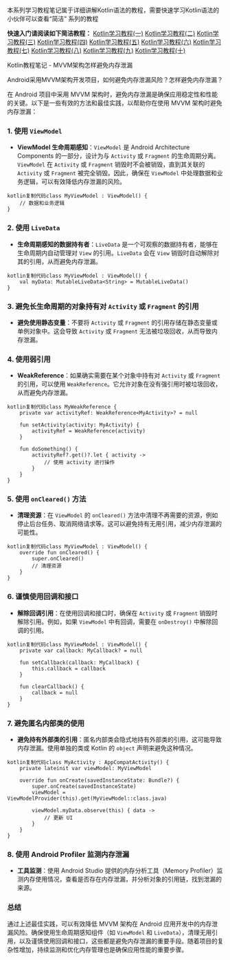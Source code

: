 

   本系列学习教程笔记属于详细讲解Kotlin语法的教程，需要快速学习Kotlin语法的小伙伴可以查看“简洁” 系列的教程

**快速入门请阅读如下简洁教程：**
[Kotlin学习教程(一)](https://developer.aliyun.com/article/1618222?source=5176.11533457&userCode=ywqc0ubl)
[Kotlin学习教程(二)](https://developer.aliyun.com/article/1618225?source=5176.11533457&userCode=ywqc0ubl)
[Kotlin学习教程(三)](https://developer.aliyun.com/article/1618227?source=5176.11533457&userCode=ywqc0ubl)
[Kotlin学习教程(四)](https://developer.aliyun.com/article/1618229?source=5176.11533457&userCode=ywqc0ubl)
[Kotlin学习教程(五)](https://developer.aliyun.com/article/1618573?source=5176.11533457&userCode=ywqc0ubl)
[Kotlin学习教程(六)](https://developer.aliyun.com/article/1618575?source=5176.11533457&userCode=ywqc0ubl)
[Kotlin学习教程(七)](https://developer.aliyun.com/article/1618580?source=5176.11533457&userCode=ywqc0ubl)
[Kotlin学习教程(八)](https://developer.aliyun.com/article/1618834?source=5176.11533457&userCode=ywqc0ubl)
[Kotlin学习教程(九)](https://developer.aliyun.com/article/1618841?source=5176.11533457&userCode=ywqc0ubl)
[Kotlin学习教程(十)](https://developer.aliyun.com/article/1618844?source=5176.11533457&userCode=ywqc0ubl)

Kotlin教程笔记 - MVVM架构怎样避免内存泄漏



Android采用MVVM架构开发项目，如何避免内存泄漏风险？怎样避免内存泄漏？



在 Android 项目中采用 MVVM 架构时，避免内存泄漏是确保应用稳定性和性能的关键。以下是一些有效的方法和最佳实践，以帮助你在使用 MVVM 架构时避免内存泄漏：

### 1. **使用 `ViewModel`**

- **ViewModel 生命周期感知**：`ViewModel` 是 Android Architecture Components 的一部分，设计为与 `Activity` 或 `Fragment` 的生命周期分离。`ViewModel` 在 `Activity` 或 `Fragment` 销毁时不会被销毁，直到其关联的 `Activity` 或 `Fragment` 被完全销毁。因此，确保在 `ViewModel` 中处理数据和业务逻辑，可以有效降低内存泄漏的风险。

```
kotlin复制代码class MyViewModel : ViewModel() {
    // 数据和业务逻辑
}
```

### 2. **使用 `LiveData`**

- **生命周期感知的数据持有者**：`LiveData` 是一个可观察的数据持有者，能够在生命周期内自动管理对 `View` 的引用。`LiveData` 会在 `View` 销毁时自动解除对其的引用，从而避免内存泄漏。

```
kotlin复制代码class MyViewModel : ViewModel() {
    val myData: MutableLiveData<String> = MutableLiveData()
}
```

### 3. **避免长生命周期的对象持有对 `Activity` 或 `Fragment` 的引用**

- **避免使用静态变量**：不要将 `Activity` 或 `Fragment` 的引用存储在静态变量或单例对象中。这会导致 `Activity` 或 `Fragment` 无法被垃圾回收，从而导致内存泄漏。

### 4. **使用弱引用**

- **WeakReference**：如果确实需要在某个对象中持有对 `Activity` 或 `Fragment` 的引用，可以使用 `WeakReference`。它允许对象在没有强引用时被垃圾回收，从而避免内存泄漏。

```
kotlin复制代码class MyWeakReference {
    private var activityRef: WeakReference<MyActivity>? = null

    fun setActivity(activity: MyActivity) {
        activityRef = WeakReference(activity)
    }

    fun doSomething() {
        activityRef?.get()?.let { activity ->
            // 使用 activity 进行操作
        }
    }
}
```

### 5. **使用 `onCleared()` 方法**

- **清理资源**：在 `ViewModel` 的 `onCleared()` 方法中清理不再需要的资源，例如停止后台任务、取消网络请求等。这可以避免持有无用引用，减少内存泄漏的可能性。

```
kotlin复制代码class MyViewModel : ViewModel() {
    override fun onCleared() {
        super.onCleared()
        // 清理资源
    }
}
```

### 6. **谨慎使用回调和接口**

- **解除回调引用**：在使用回调和接口时，确保在 `Activity` 或 `Fragment` 销毁时解除引用。例如，如果 `ViewModel` 中有回调，需要在 `onDestroy()` 中解除回调的引用。

```
kotlin复制代码class MyViewModel : ViewModel() {
    private var callback: MyCallback? = null

    fun setCallback(callback: MyCallback) {
        this.callback = callback
    }

    fun clearCallback() {
        callback = null
    }
}
```

### 7. **避免匿名内部类的使用**

- **避免持有外部类的引用**：匿名内部类会隐式地持有外部类的引用，这可能导致内存泄漏。使用单独的类或 Kotlin 的 `object` 声明来避免这种情况。

```
kotlin复制代码class MyActivity : AppCompatActivity() {
    private lateinit var viewModel: MyViewModel

    override fun onCreate(savedInstanceState: Bundle?) {
        super.onCreate(savedInstanceState)
        viewModel = ViewModelProvider(this).get(MyViewModel::class.java)
        
        viewModel.myData.observe(this) { data ->
            // 更新 UI
        }
    }
}
```

### 8. **使用 Android Profiler 监测内存泄漏**

- **工具监测**：使用 Android Studio 提供的内存分析工具（Memory Profiler）监测内存使用情况，查看是否存在内存泄漏，并分析对象的引用链，找到泄漏的来源。

### 总结

通过上述最佳实践，可以有效降低 MVVM 架构在 Android 应用开发中的内存泄漏风险。确保使用生命周期感知组件（如 `ViewModel` 和 `LiveData`），清理无用引用，以及谨慎使用回调和接口，这些都是避免内存泄漏的重要手段。随着项目的复杂性增加，持续监测和优化内存管理也是确保应用性能的重要步骤。